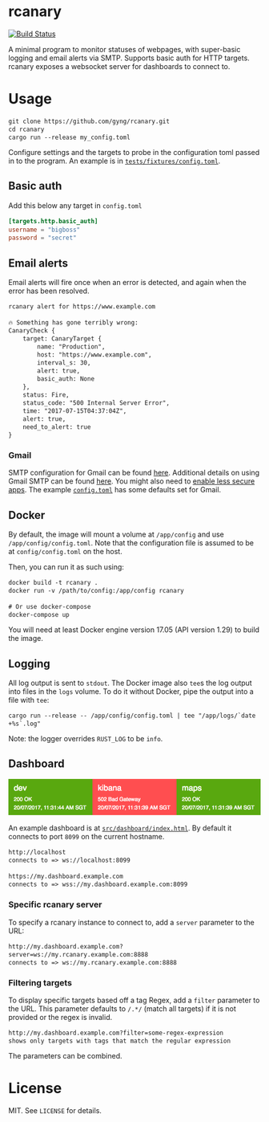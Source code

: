 # rcanary

[![Build Status](https://travis-ci.org/gyng/rcanary.svg?branch=master)](https://travis-ci.org/gyng/rcanary)

A minimal program to monitor statuses of webpages, with super-basic logging and email alerts via SMTP. Supports basic auth for HTTP targets. rcanary exposes a websocket server for dashboards to connect to.

# Usage

    git clone https://github.com/gyng/rcanary.git
    cd rcanary
    cargo run --release my_config.toml

Configure settings and the targets to probe in the configuration toml passed in to the program. An example is in [`tests/fixtures/config.toml`](tests/fixtures/config.toml).

## Basic auth

Add this below any target in `config.toml`

```toml
[targets.http.basic_auth]
username = "bigboss"
password = "secret"
```

## Email alerts

Email alerts will fire once when an error is detected, and again when the error has been resolved.

```
rcanary alert for https://www.example.com

🔥 Something has gone terribly wrong:
CanaryCheck {
    target: CanaryTarget {
        name: "Production",
        host: "https://www.example.com",
        interval_s: 30,
        alert: true,
        basic_auth: None
    },
    status: Fire,
    status_code: "500 Internal Server Error",
    time: "2017-07-15T04:37:04Z",
    alert: true,
    need_to_alert: true
}
```

### Gmail
SMTP configuration for Gmail can be found [here](https://support.google.com/a/answer/176600). Additional details on using Gmail SMTP can be found [here](https://www.digitalocean.com/community/tutorials/how-to-use-google-s-smtp-server). You might also need to [enable less secure apps](https://support.google.com/accounts/answer/6010255?hl=en). The example [`config.toml`](tests/fixtures/config.toml) has some defaults set for Gmail.

## Docker

By default, the image will mount a volume at `/app/config` and use `/app/config/config.toml`. Note that the configuration file is assumed to be at `config/config.toml` on the host.

Then, you can run it as such using:

    docker build -t rcanary .
    docker run -v /path/to/config:/app/config rcanary

    # Or use docker-compose
    docker-compose up

You will need at least Docker engine version 17.05 (API version 1.29) to build the image.

## Logging

All log output is sent to `stdout`. The Docker image also `tee`s the log output into files in the `logs` volume. To do it without Docker, pipe the output into a file with `tee`:

    cargo run --release -- /app/config/config.toml | tee "/app/logs/`date +%s`.log"

Note: the logger overrides `RUST_LOG` to be `info`.

## Dashboard

![Dashboard](dashboard.png)

An example dashboard is at [`src/dashboard/index.html`](src/dashboard/index.html). By default it connects to port `8099` on the current hostname.

    http://localhost
    connects to => ws://localhost:8099

    https://my.dashboard.example.com
    connects to => wss://my.dashboard.example.com:8099

### Specific rcanary server

To specify a rcanary instance to connect to, add a `server` parameter to the URL:

    http://my.dashboard.example.com?server=ws://my.rcanary.example.com:8888
    connects to => ws://my.rcanary.example.com:8888

### Filtering targets

To display specific targets based off a tag Regex, add a `filter` parameter to the URL. This parameter defaults to `/.*/` (match all targets) if it is not provided or the regex is invalid.

    http://my.dashboard.example.com?filter=some-regex-expression
    shows only targets with tags that match the regular expression

The parameters can be combined.

# License

MIT. See `LICENSE` for details.
